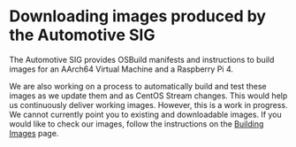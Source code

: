 # Downloading images produced by the Automotive SIG

The Automotive SIG provides OSBuild manifests and instructions to build images
for an AArch64 Virtual Machine and a Raspberry Pi 4.

We are also working on a process to automatically build and test these images
as we update them and as CentOS Stream changes. This would help us continuously
deliver working images. However, this is a work in progress. We cannot currently point you to existing
and downloadable images. If you would like to check our images, follow
the instructions on the [Building Images](https://sigs.centos.org/automotive/building/) page.
